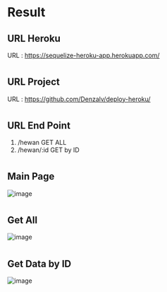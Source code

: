 # Result

## URL Heroku

URL : https://sequelize-heroku-app.herokuapp.com/

#

## URL Project

URL : https://github.com/Denzalv/deploy-heroku/

#

## URL End Point

1. /hewan GET ALL
2. /hewan/:id GET by ID

#

## Main Page

![image](https://user-images.githubusercontent.com/45682334/146209516-c9719904-d1fc-4976-b555-fe56a7867651.png)

#

## Get All

![image](https://user-images.githubusercontent.com/45682334/146206885-599bcd8d-ac1d-4e36-a483-9c1351136bdc.png)

#

## Get Data by ID

![image](https://user-images.githubusercontent.com/45682334/146206904-f5ee1dde-d603-4a15-a47c-a3ebafbb5e7a.png)
